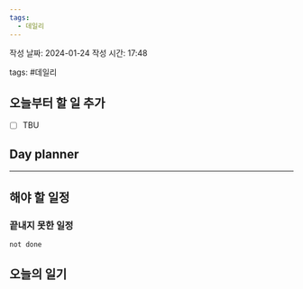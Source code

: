 ```yaml
---
tags:
  - 데일리
---
```


작성 날짜: 2024-01-24
작성 시간: 17:48

tags: #데일리

## 오늘부터 할 일 추가
- [ ] TBU 

## Day planner

  
---  
## 해야 할 일정  
### 끝내지 못한 일정

```tasks
not done
```
## 오늘의 일기
